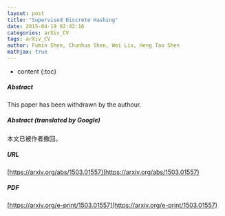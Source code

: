 ```yaml
---
layout: post
title: "Supervised Discrete Hashing"
date: 2015-04-19 02:42:16
categories: arXiv_CV
tags: arXiv_CV
author: Fumin Shen, Chunhua Shen, Wei Liu, Heng Tao Shen
mathjax: true
---
```


* content
{:toc}

##### Abstract
This paper has been withdrawn by the authour.

##### Abstract (translated by Google)
本文已被作者撤回。

##### URL
[https://arxiv.org/abs/1503.01557](https://arxiv.org/abs/1503.01557)

##### PDF
[https://arxiv.org/e-print/1503.01557](https://arxiv.org/e-print/1503.01557)

